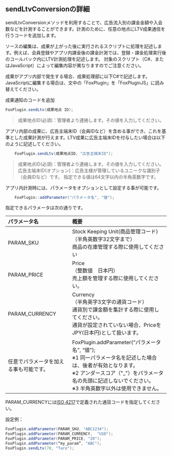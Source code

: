 ## sendLtvConversionの詳細

sendLtvConversionメソッドを利用することで、広告流入別の課金金額や入会数などを計測することができます。計測のために、任意の地点にLTV成果通信を行うコードを追加します。

ソースの編集は、成果が上がった後に実行されるスクリプトに処理を記述します。例えば、会員登録やアプリ内課金後の課金計測では、登録・課金処理実行後のコールバック内にLTV計測処理を記述します。
対象のスクリプト（C#、またはJavaScript）によって編集内容が異なりますのでご注意ください。

成果がアプリ内部で発生する場合、成果処理部に以下C#で記述します。
JavaScriptに編集する場合は、文中の「FoxPlugin」を「FoxPluginJS」に読み替えてください。

成果通知のコードを追加

```C#
FoxPlugin.sendLtv(成果地点 ID);
```
> 成果地点ID(必須)：管理者より連絡します。その値を入力してください。


アプリ内部の成果に、広告主端末ID（会員IDなど）を含める事ができ、これを基準とした成果計測が行えます。LTV成果に広告主端末IDを付与したい場合は以下のように記述してください。
```C#
	FoxPlugin.sendLtv(成果地点ID, "広告主端末ID");
```

> 成果地点ID(必須)：管理者より連絡します。その値を入力してください。広告主端末ID(オプション)：広告主様が管理しているユニークな識別子（会員IDなど）です。指定できる値は64文字以内の半角英数字です。
アプリ内計測時には、パラメータをオプションとして設定する事が可能です。

```C#
	FoxPlugin::addParameter("パラメータ名", "値");
```

指定できるパラメータは次の通りです。

|パラメータ名|概要|
|:------|:------|
|PARAM_SKU|Stock Keeping Unit(商品管理コード)<br>（半角英数字32文字まで）<br>商品の在庫管理する際に使用してください|
|PARAM_PRICE|Price<br>（整数値　日本円）<br>売上額を管理する際に使用してください。|
|PARAM_CURRENCY|Currency<br>（半角英字3文字の通貨コード）<br>通貨別で課金額を集計する際に使用してください。<br>通貨が設定されていない場合、PriceをJPY(日本円)として扱います。|
|任意でパラメータを加える事も可能です。|FoxPlugin.addParameter(“パラメータ名”, “値”);<br>※1 同一パラメータ名を記述した場合は、後者が有効となります。<br>※2 アンダースコア（"_"）をパラメータ名の先頭に記述しないでください。<br>※3 半角英数字以外は使用できません。|

PARAM_CURRENCYには[ISO 4217](http://ja.wikipedia.org/wiki/ISO_4217)で定義された通貨コードを指定してください。

設定例：
```C#
FoxPlugin.addParameter(PARAM_SKU, "ABC1234");FoxPlugin.addParameter(PARAM_CURRENCY,  "USD");FoxPlugin.addParameter(PARAM_PRICE, "20");FoxPlugin.addParameter(“my_param”, "ABC");FoxPlugin.sendLtv(70, "Taro");
```
